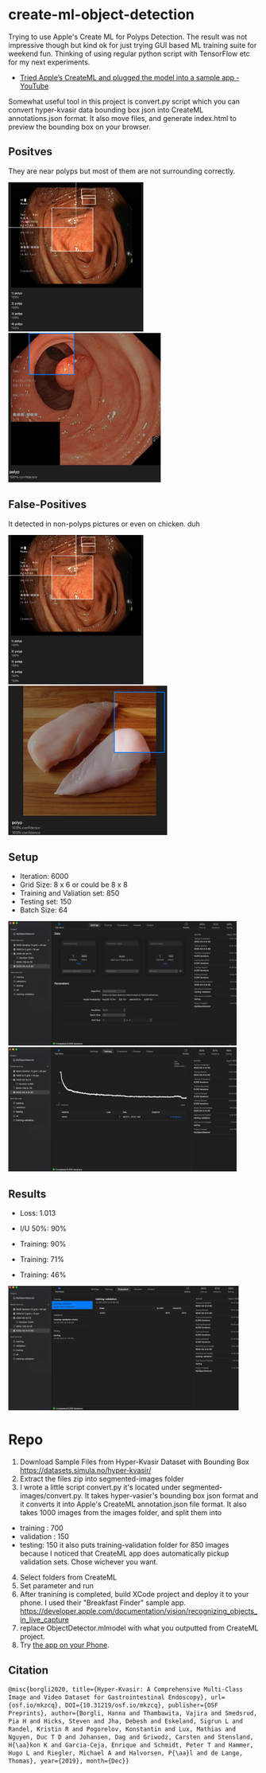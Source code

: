 # create-ml-object-detection

Trying to use Apple's Create ML for Polyps Detection. The result was not impressive though but kind ok for just trying GUI based ML training suite for weekend fun. Thinking of using regular python script with TensorFlow etc for my next experiments.

- [Tried Apple’s CreateML and plugged the model into a sample app - YouTube](https://www.youtube.com/watch?v=GF25mYBaoRk) 

Somewhat useful tool in this project is convert.py script which you can convert hyper-kvasir data bounding box json into CreateML annotations.json format. It also move files, and generate index.html to preview the bounding box on your browser.

## Positves

They are near polyps but most of them are not surrounding correctly. 

<img src="https://raw.githubusercontent.com/kiichi/create-ml-object-detection/main/results/review-polyps1.jpg" height=300/> <img src="https://raw.githubusercontent.com/kiichi/create-ml-object-detection/main/results/review-polyps2.jpg" height=300/>

## False-Positives

It detected in non-polyps pictures or even on chicken. duh

<img src="https://raw.githubusercontent.com/kiichi/create-ml-object-detection/main/results/review-not-polyps.jpg" height=300/> <img src="https://raw.githubusercontent.com/kiichi/create-ml-object-detection/main/results/review-chiken.jpg" height=300/>



## Setup

- Iteration: 6000
- Grid Size: 8 x 6 or could be 8 x 8
- Training and Valiation set: 850
- Testing set: 150
- Batch Size: 64

<img src="https://raw.githubusercontent.com/kiichi/create-ml-object-detection/main/results/settings.png" height=250/> <img src="https://raw.githubusercontent.com/kiichi/create-ml-object-detection/main/results/training.png" height=250/>


## Results

- Loss: 1.013
- I/U 50%: 90%

- Training: 90%
- Training: 71%
- Training: 46%

<img src="https://raw.githubusercontent.com/kiichi/create-ml-object-detection/main/results/evaluation.png" height=250/>

# Repo

1. Download Sample Files from Hyper-Kvasir Dataset with Bounding Box https://datasets.simula.no/hyper-kvasir/ 
2. Extract the files zip into segmented-images folder 
2. I wrote a little script convert.py it's located under segmented-images/convert.py. It takes hyper-vasier's bounding box json format and it converts it into Apple's CreateML annotation.json file format. It also takes 1000 images from the images folder, and split them into
- training : 700
- validation : 150
- testing: 150
it also puts training-validation folder for 850 images because I noticed that CreateML app does automatically pickup validation sets. Chose wichever you want.
4. Select folders from CreateML
5. Set parameter and run
6. After tranining is completed, build XCode project and deploy it to your phone. I used their "Breakfast Finder" sample app.
https://developer.apple.com/documentation/vision/recognizing_objects_in_live_capture
7. replace ObjectDetector.mlmodel with what you outputted from CreateML project.
8. Try [the app on your Phone](https://www.youtube.com/watch?v=GF25mYBaoRk).

## Citation

```
@misc{borgli2020, title={Hyper-Kvasir: A Comprehensive Multi-Class Image and Video Dataset for Gastrointestinal Endoscopy}, url={osf.io/mkzcq}, DOI={10.31219/osf.io/mkzcq}, publisher={OSF Preprints}, author={Borgli, Hanna and Thambawita, Vajira and Smedsrud, Pia H and Hicks, Steven and Jha, Debesh and Eskeland, Sigrun L and Randel, Kristin R and Pogorelov, Konstantin and Lux, Mathias and Nguyen, Duc T D and Johansen, Dag and Griwodz, Carsten and Stensland, H{\aa}kon K and Garcia-Ceja, Enrique and Schmidt, Peter T and Hammer, Hugo L and Riegler, Michael A and Halvorsen, P{\aa}l and de Lange, Thomas}, year={2019}, month={Dec}}
```
